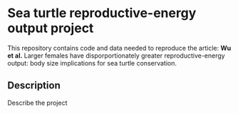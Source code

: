# Sea turtle reproductive-energy output project
This repository contains code and data needed to reproduce the article:
**Wu et al.** Larger females have disporportionately greater reproductive-energy output: body size implications for sea turtle conservation.

## Description
Describe the project
